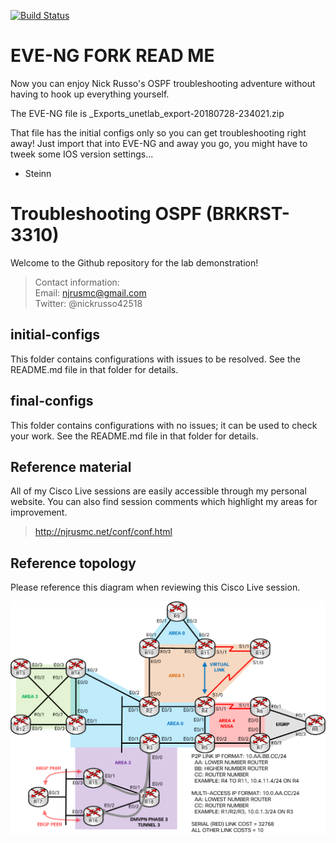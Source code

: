 [![Build Status](
https://travis-ci.org/nickrusso42518/ospf_brkrst3310.svg?branch=master)](
https://travis-ci.org/nickrusso42518/ospf_brkrst3310)

# EVE-NG FORK READ ME
Now you can enjoy Nick Russo's OSPF troubleshooting adventure without having to hook up everything yourself.

The EVE-NG file is _Exports_unetlab_export-20180728-234021.zip

That file has the initial configs only so you can get troubleshooting right away!
Just import that into EVE-NG and away you go, you might have to tweek some IOS version settings...
- Steinn

# Troubleshooting OSPF (BRKRST-3310)
Welcome to the Github repository for the lab demonstration!

> Contact information:\
> Email:    njrusmc@gmail.com\
> Twitter:  @nickrusso42518

## initial-configs
This folder contains configurations with issues to be resolved.
See the README.md file in that folder for details.

## final-configs
This folder contains configurations with no issues; it can be used to check
your work. See the README.md file in that folder for details.

## Reference material
All of my Cisco Live sessions are easily accessible through my personal website.
You can also find session comments which highlight my areas for improvement.

> http://njrusmc.net/conf/conf.html

## Reference topology
Please reference this diagram when reviewing this Cisco Live session.

![Reference topology](topology.png)
